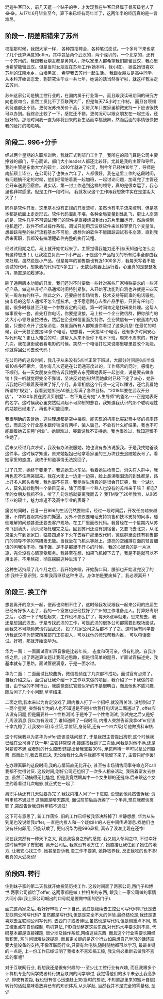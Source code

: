 混迹牛客已久，前几天逛一个贴子的手，才发现我在牛客已经属于骨灰级老人了😂😂。从17年6月毕业至今，算下来已经有两年半了，这两年半的经历真的是一言难尽。

## 阶段一. 阴差阳错来了苏州
校招那时候，我跟大家一样， 各种跑招聘会，各种笔试面试，一个多月下来也拿了几个还算满意的offer。其中包括两个武汉的，两个深圳的，一个北京的，还有一个苏州的。我跟我女朋友都是黄冈人，所以家里人都希望我们能留武汉，我心里也希望能留武汉。但是当时女朋友在苏州工作(她本科，我小硕)， 她说她很喜欢苏州的江南水乡，白墙黑瓦， 希望我去苏州一起生活。 我跟女朋友是高中同学，从本科开始谈恋爱，到研究生毕业一共七年，她说的话当然得听啦，就这样我决定去苏州。

苏州这家公司是搞工控行业的，在国内属于行业第一，而且跟我读研期间的研究方向也很吻合，虽然工资比不了互联网大厂，但是每天7.5小时工作制， 而且各项福利待遇都还不错，更何况苏州房价不高，买房买车只要家里稍微支持一下应该很快可以办到。我综合比较了一下，感觉还不错，更何况可以跟女朋友在一起生活，还挺好的。那段时间我一直为即将到来的新生活而幸福鼓舞，然而后面的事情很快把我的脸打的啪啪响。

## 阶段二. 996+分手

经过两个星期的入职培训后，我就正式到部门工作了。我所在的部门算是公司主要挣钱的部门，平心而论，部门大小leader人都还比较好。尤其是我的主管和导师，我的主管是东南大学的硕士，2010年就进了公司，到今年已经快10年了，导师是南航硕士毕业，在公司待了也快五六年了，人都很好。我在这里工作的这段时间，有问题搞不定的时候，他们经常陪着我一起加班，一起讨论问题，加班完了主管还会开车送我回宿舍。说实话，第一封工作遇到这样的领导，真的是很幸运了，我心里也非常感激。但是工作一段时间， 我就发现这个工作跟我想象中实在是差距太大了！

同样是软件开发，这里基本没有正规的开发流程，虽然也有电子流来控制，但是基本都是纸面上走走形式。软件代码混乱不堪，各种全局变量到处乱飞，更让人崩溃的是，软件几乎不可调试!我们的软件是直接烧录到dsp芯片里面运行，然后控制电机运行，软件不经过操作系统，调试只能用示波器软件来监控寥寥几个变量值，想跟踪完整的执行流程基本不可能。想想你的软件不能跟踪调试有多崩溃，直到我后来离职，我都没有搞清楚软件完整的执行流程。

经过试用期之后，马上就开始忙起来了。主管觉得我能力还不错(天知道他怎么会有这种想法！), 让我独立负责一个小产品，于是这个产品相关的所有烂事全都由我来处理。虽然说是小产品，但是每年的销售额也有近1000多万，我每天写着不能调试的代码，想象我的代码在N多工厂，无数台机器上运行着，心里真的是瑟瑟发抖，简直是如履薄冰。

除了通用版本功能的开发，我们还时不时要做一些针对某些厂家特殊要求的一些非标产品。做这些非标产品通常时间特别紧张，从开始写功能到自测也许就是三四天到一周左右的样子。除此之外，还要应付市场销售，技术支持等同事的电话骚扰。搞市场的这帮人通常不怎么懂技术，也不愿意耐心去看产品手册，只要有任何问题，很多时候甚至只是一个参数设定的问题，第一时间肯定是找研发处理。这帮人做事很有一套，首先打你电话，你要是没接，马上拉一个企业微信群，把你部门的大大小小领导全拉进去，然后在企业微信里面艾特你，企业微信有一个很蛋疼的功能，只要你点开了这条消息，群里面所有人都知道你看过了这条消息! 在最忙的时候，我一天甚至要接50多个电话，想想看，一天接50个电话，还有多少时间安心写代码呢？更让人难受的时，这帮人从来不管你下班不下班，周末不周末的，有好几次，我在逛街或者看电影的时候，突然一个电话打过来说哪里哪里要改个功能，你就得回公司去改代码！

在公司待的这段时间，我几乎从来没有5点半正常下班过，大部分时间是8点半或者10点多回宿舍，偶尔有几次还是在公司通宵度过的。工作痛苦的同时，感情也不顺利，有一天女朋友突然告诉我她要去东莞跟她表哥一起创业，说是要去做直销！我一听就觉得完全不靠谱，坚决反对她去!然而她此时已经下定了决心，她告诉我她已经跟着表哥做了好几个月，非常相信这个行业一定可以赚钱，还给我看她所谓的"规划"，我看到她那张A0纸上写满了各种目标，"2018年要在武汉开分店"， "2020年要在武汉买别墅"... 右下角还有她"人生导师"的签名----正是她表哥的名字。这时候我心里突然就涌起不可抑制的悲哀，我知道我认识的那个聪明理性的姑娘已经走了，再也不可能回来。

我很明确的告诉她，这些理想都是空中楼阁，能实现的机率比买彩票中奖的机率还低，而且这个行业基本跟传销没有两样，骗人骗己，不会有什么好结果，我也不可能跟着她去东莞"创业"。她很难过，哭着说我不支持她，我也很难过，我知道留不住她了。

后来又经过几次吵架，我没有办法说服她，她也没有办法说服我。于是我找她爸谈这件事，这时候才知道，原来她姐姐已经拿着家里的三万块钱去追随她表哥了。看她家里的态度，我终于知道事情无法挽回了。

过了几天，她终于要走了。我送她去火车站，看着她进检票口，消失在人群中，我再也忍不住痛哭起来。我在大街上一边走一边哭，脸上鼻涕眼泪流的到处都是，路上好多人回头看我，我也毫不在意。我觉得生活真的是很会开玩笑，我一个湖北人，莫名其妙跑到一个举目无亲，除了同事一个熟人也没有的苏州来干嘛？ 相恋7年的女朋友我抓不住，听了几句忽悠就要离我而去？ 我TM受了20年教育，从985毕业的硕士，魅力难道不及高中毕业的表哥？

痛苦的同时，日复一日996的生活仍然要继续，经过一段时间后，开发任务越来越重，不停的要跟其他部门撕逼。另外不仅仅要电话支持销售和技术支持的同事，碰倒难解的问题甚至还要去客户现场，在工厂里面改代码。我曾经在一个星期内从苏州飞到汕头，汕头现场处理完之后，回到苏州还没有到宿舍，又要飞去北京，从北京坐火车到张家口，临晨四点多下火车去客户那里改代码，微信群里面还有销售部门的领导不停的骂研发无能。当我坐在飞机头等舱上，漂亮的空姐蹲在面前轻言细语的问我冷不冷，饿不饿，是不是那里不开心的时候， 我的心里真的是一片冰凉，完全没有心情享受服务。我甚至在想，如果飞机掉下去了，我是不是就可以不用出差，不用熬夜，彻底摆脱这种生活了？

这种生活持续了几个月之后，我开始失眠，开始胸口闷，腰部也开始没完没了的疼!我终于意识到，如果我再继续这种生活，身体怕是要废掉了，我必须离开！


## 阶段三. 换工作

想要离开的念头一起，便再也抑制不住了，这时候我发现跟我一起来公司的应届生已经有好多人走了，我的一个室友也已经找好了广州的工作准备走人。打算好离职之后，心态一下子轻松起来，工作也不那么拼了，每天8点半就走。思来想去，我还是想回武汉去，于是专找武汉的工作，可是武汉的很多公司都需要到现场面试， 而我又不可能频繁请假回武汉， 投了几家公司之后都不了了之。这时候有同学告诉我武汉华为研究所某部门正在招人，可以找他的师兄帮我内推， 可以电话面试。好吧，那就开始面华为。

华为一面：
一面面试官听声音像是比较年长， 态度和蔼可亲，很有礼貌。自我介绍之后，出了两道算法题让我简述思路，都是很简单的题目，听面试官描述完，我基本就有了思路。面试管很满意，于是一面水过。

华为二面：
二面面试比较曲折，微信视频连了几次都不成功，面试官有点烦了。自我介绍之后，面试官让我介绍一下工作以来做的项目，我介绍了一下我做的项目，由于做的不同行业，我感觉面试官貌似听的不是很明白，而且他也不感兴趣.随后问了几个小问题,草草结束.

二面之后,我本来以为肯定没戏了,跟内推人打了一个招呼,就没再关注. 没想到过了一两个星期, 突然有华为的人也不知道是不是Hr给我打电话说二面通过了, offer应该没有问题,但是需要补一个性格测试.于是补了一个性格测试, 测试完之后又是好几周没消息.我以为有没戏了.谁知道隔了一段时间, 内推人突然告诉我拿offer应该十拿九稳了,让我发四证(毕业证,学位证,身份证,还有一个四六级)给他做资料审核.

这个时候我以为拿华为offer应该没啥问题了, 于是我跟主管提出离职,这个时候我已经在公司待了快一年! 主管非常惊讶,接连找我谈了三次话,问我是对他不满,还是对薪资不满,或者别的什么原因!还提出给我涨薪30%, 承诺再待一年可以拿公司股票. 然而此时,我去意已决, 无论给我什么条件我都不可能留下来了, 主管只好作罢!

在办理离职的这段时间,我的心情简直无比开心, 甚至被市场销售同事夺命连环call我都不觉得讨厌. 这段时间,刚好公司还组织了一次多人相亲活动, 我陪着室友去参加, 虽然活动搞得无比尴尬, 但是我竟然跟其中一个女生聊的还挺嗨.后来跟这个女生约着看过几次电影,就正式在一起了.

离职手续还有几天就要办完了,我找内推人问了一下进度, 没想到他竟然告诉我: 资料审核不通过!!!  这简直是晴天霹雳, 面试前前后后折腾了一个半月,现在我都快离职了,突然告诉我资料审核不通过! 

这下可有意思了, 新工作落空, 旧的工作已经被我坚决辞掉了! 冷静想想, 华为从头到尾也没说给我offer, 一直是内推人和一个疑似Hr的人在中间传递消息.找他们也没有任何卵用, 只能认栽了, 更何况华为是996鼻祖, 真去了没准比现在还惨!

现在我突然有一种天下之大, 竟没我容身之所的感觉. 我又陷入郁闷之中, 不过幸好这时候有妹子安慰我. 离开公司后, 我就没有地方住了, 她直接让我住到了她住的地方, 让我安心找工作, 她甚至告诉我,没工作不要紧, 她挣钱养我, 反正我吃的也不多! 我真的大受感动!

## 阶段四. 转行

住到妹子家的第二天我就开始投简历找工作. 这段时间面了两家公司,西门子和博世.两家公司都给了offer, 这两家都是做工控相关的东西, 跟我上一家公司做的事情大同小异(我上家公司喊出的口号就是要做中国的西门子).

面完这两家之后, 我好好审视了一下自己, 到底是继续去工控公司写代码呢?还是去互联网公司写代码? 虽然都是写代码,但是是完全不太的体验.最终结论是,我还是更喜欢去互联网公司写代码. 去西门子或者博世,虽然也是写代码,但是侧重点不同, 搞工控重点在自动控制, 电机算法, PID自动整定这些东西,对代码水平要求则不高, 代码基本都是直接裸跑, 很少涉及操作系统,网络这些东西, 而且这个行业需要长期经验积累, 短时间很难快速提高, 而且更关键的是这个行业如果想自己学习的话还需要大量设备的支持,不像互联网行业,只要有台电脑,随时随地都可以学习, 最最关键的一点是, 上一份工作已经证明了我根本不喜欢搞工控, 我又何必重新去做我不喜欢的事呢? 

对于互联网行业, 我想我还是很有兴趣的---至少比工控行业有兴趣, 而且我跟多个计算机专业的同学或者转行搞互联网的同学聊过, 我觉得他们的水平未必比我高多少, 即使有差距, 我也很有信心迅速赶上来(当时的想法, 不知道那里来的蜜汁自信). 转行的话就意味着放弃已有的知识体系,从头学起, 当然我并不是完全的零基础, 至少